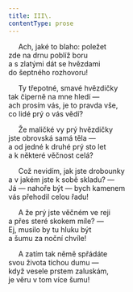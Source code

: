 ```yaml
---
title: III\.
contentType: prose
---
```


     Ach, jaké to blaho: poležet  
zde na drnu poblíž boru  
a s zlatými dát se hvězdami  
do šeptného rozhovoru!

     Ty třepotné, smavé hvězdičky  
tak čiperně na mne hledí —  
ach prosím vás, je to pravda vše,  
co lidé prý o vás vědí?

     Že maličké vy prý hvězdičky  
jste obrovská samá těla —  
a od jedné k druhé prý sto let  
a k některé věčnost celá?

     Což nevidím, jak jste drobounky  
a v jakém jste k sobě skladu? —  
Já — nahoře být — bych kamenem  
vás přehodil celou řadu!

     A že prý jste věčném ve reji  
a přes steré skokem míle? —  
Ej, musilo by tu hluku být  
a šumu za noční chvíle!

     A zatím tak němě spřádáte  
svou života tichou dumu —  
když vesele prstem zaluskám,  
je věru v tom více šumu!
